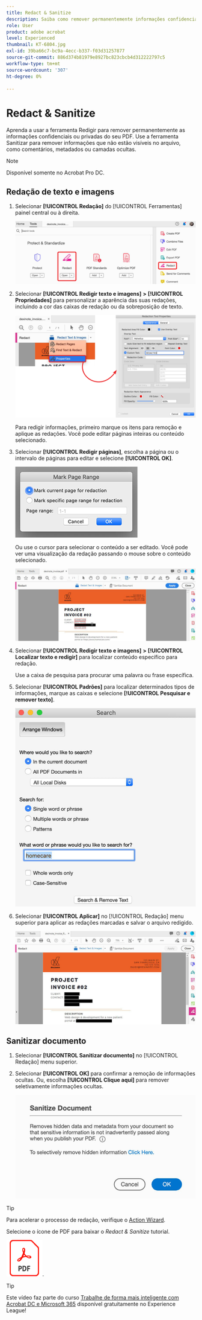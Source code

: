 ```yaml
---
title: Redact & Sanitize
description: Saiba como remover permanentemente informações confidenciais ou privadas do seu PDF
role: User
product: adobe acrobat
level: Experienced
thumbnail: KT-6804.jpg
exl-id: 39ba66c7-bc9a-4ecc-b337-f03d31257877
source-git-commit: 886d374b81979e8927bc823cbcb4d312222797c5
workflow-type: tm+mt
source-wordcount: '307'
ht-degree: 0%

---
```


# Redact &amp; Sanitize

Aprenda a usar a ferramenta Redigir para remover permanentemente as informações confidenciais ou privadas do seu PDF. Use a ferramenta Sanitizar para remover informações que não estão visíveis no arquivo, como comentários, metadados ou camadas ocultas.

>[!NOTE]
>
>Disponível somente no Acrobat Pro DC.

## Redação de texto e imagens

1. Selecionar **[!UICONTROL Redação]** do [!UICONTROL Ferramentas] painel central ou à direita.

   ![Etapa 1 de redação](../assets/Redact_1.png)

1. Selecionar **[!UICONTROL Redigir texto e imagens]** **>** **[!UICONTROL Propriedades]** para personalizar a aparência das suas redações, incluindo a cor das caixas de redação ou da sobreposição de texto.

   ![Etapa 2 de redação](../assets/Redact_2.png)

   Para redigir informações, primeiro marque os itens para remoção e aplique as redações. Você pode editar páginas inteiras ou conteúdo selecionado.

1. Selecionar **[!UICONTROL Redigir páginas]**, escolha a página ou o intervalo de páginas para editar e selecione **[!UICONTROL OK]**.

   ![Etapa 4 de redação](../assets/Redact_3.png)

   Ou use o cursor para selecionar o conteúdo a ser editado. Você pode ver uma visualização da redação passando o mouse sobre o conteúdo selecionado.

   ![Redação da etapa 5a](../assets/Redact_4.png)

1. Selecionar **[!UICONTROL Redigir texto e imagens]** **>** **[!UICONTROL Localizar texto e redigir]** para localizar conteúdo específico para redação.

   Use a caixa de pesquisa para procurar uma palavra ou frase específica.

1. Selecionar **[!UICONTROL Padrões]** para localizar determinados tipos de informações, marque as caixas e selecione **[!UICONTROL Pesquisar e remover texto]**.

   ![Etapa 5b de redação](../assets/Redact_5.png)

1. Selecionar **[!UICONTROL Aplicar]** no [!UICONTROL Redação] menu superior para aplicar as redações marcadas e salvar o arquivo redigido.

   ![Etapa 6 de redação](../assets/Redact_6.png)

## Sanitizar documento

1. Selecionar **[!UICONTROL Sanitizar documento]** no [!UICONTROL Redação] menu superior.

1. Selecionar **[!UICONTROL OK]** para confirmar a remoção de informações ocultas. Ou, escolha **[!UICONTROL Clique aqui]** para remover seletivamente informações ocultas.

   ![Sanitize a Etapa 2](../assets/Redact_7.png)

>[!TIP]
>
>Para acelerar o processo de redação, verifique o [Action Wizard](../advanced-tasks/action.md).

Selecione o ícone de PDF para baixar o *Redact &amp; Sanitize* tutorial.

[![Baixar o tutorial Redigir e Sanitizar](../assets/acrobat_PDF_96.png)](../assets/AcrobatDCRedact.pdf).

>[!TIP]
>
>Este vídeo faz parte do curso [Trabalhe de forma mais inteligente com Acrobat DC e Microsoft 365](https://experienceleague.adobe.com/?recommended=Acrobat-U-1-2021.microsoft365) disponível gratuitamente no Experience League!
